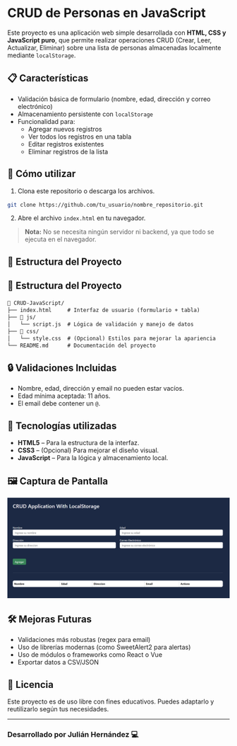 # CRUD de Personas en JavaScript

Este proyecto es una aplicación web simple desarrollada con **HTML, CSS y JavaScript puro**, que permite realizar operaciones CRUD (Crear, Leer, Actualizar, Eliminar) sobre una lista de personas almacenadas localmente mediante `localStorage`.

## 📋 Características

- Validación básica de formulario (nombre, edad, dirección y correo electrónico)
- Almacenamiento persistente con `localStorage`
- Funcionalidad para:
  - Agregar nuevos registros
  - Ver todos los registros en una tabla
  - Editar registros existentes
  - Eliminar registros de la lista

## 🚀 Cómo utilizar

1. Clona este repositorio o descarga los archivos.

```bash
git clone https://github.com/tu_usuario/nombre_repositorio.git
```

2. Abre el archivo `index.html` en tu navegador.

> **Nota:** No se necesita ningún servidor ni backend, ya que todo se ejecuta en el navegador.

## 📂 Estructura del Proyecto

## 📂 Estructura del Proyecto

```
📁 CRUD-JavaScript/
├── index.html     # Interfaz de usuario (formulario + tabla)
├── 📁 js/
│   └── script.js  # Lógica de validación y manejo de datos
├── 📁 css/
│   └── style.css  # (Opcional) Estilos para mejorar la apariencia
└── README.md      # Documentación del proyecto
```

## 🔒 Validaciones Incluidas

- Nombre, edad, dirección y email no pueden estar vacíos.
- Edad mínima aceptada: 11 años.
- El email debe contener un `@`.

## 🧠 Tecnologías utilizadas

- **HTML5** – Para la estructura de la interfaz.
- **CSS3** – (Opcional) Para mejorar el diseño visual.
- **JavaScript** – Para la lógica y almacenamiento local.

## 🖼️ Captura de Pantalla

<img src="assets/screenshot.png" alt="Vista del CRUD" width="600"/>


## 🛠️ Mejoras Futuras

- Validaciones más robustas (regex para email)
- Uso de librerías modernas (como SweetAlert2 para alertas)
- Uso de módulos o frameworks como React o Vue
- Exportar datos a CSV/JSON

## 📄 Licencia

Este proyecto es de uso libre con fines educativos. Puedes adaptarlo y reutilizarlo según tus necesidades.

---

### Desarrollado por Julián Hernández 💻
